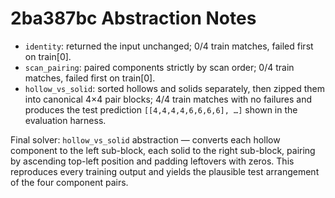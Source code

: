 # 2ba387bc Abstraction Notes

- `identity`: returned the input unchanged; 0/4 train matches, failed first on train[0].
- `scan_pairing`: paired components strictly by scan order; 0/4 train matches, failed first on train[0].
- `hollow_vs_solid`: sorted hollows and solids separately, then zipped them into canonical 4×4 pair blocks; 4/4 train matches with no failures and produces the test prediction `[[4,4,4,4,6,6,6,6], …]` shown in the evaluation harness.

Final solver: `hollow_vs_solid` abstraction — converts each hollow component to the left sub-block, each solid to the right sub-block, pairing by ascending top-left position and padding leftovers with zeros. This reproduces every training output and yields the plausible test arrangement of the four component pairs.

